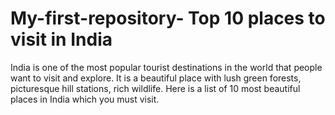 # My-first-repository- Top 10 places to visit in India
 India is one of the most popular tourist destinations in the world that people want to visit and explore.  It is a beautiful place with lush green forests, picturesque hill stations, rich wildlife. Here is a list of 10 most beautiful places in India which you must visit.  
